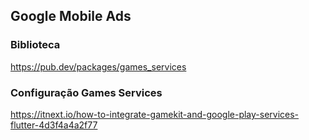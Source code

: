 ## Google Mobile Ads


### Biblioteca

https://pub.dev/packages/games_services


### Configuração Games Services

https://itnext.io/how-to-integrate-gamekit-and-google-play-services-flutter-4d3f4a4a2f77
